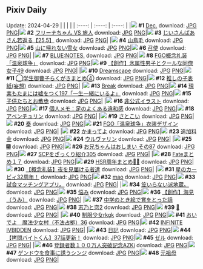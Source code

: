 ## Pixiv Daily
Update: 2024-04-29
|      |      |      |
| :----: | :----: | :----: |
|![](https://pixiv.microyu.workers.dev/c/240x480/img-master/img/2024/04/27/00/00/30/118184485_p0_master1200.jpg) **#1** [Dec.](https://www.pixiv.net/artworks/118184485) download: [JPG](https://pixiv.microyu.workers.dev/img-original/img/2024/04/27/00/00/30/118184485_p0.jpg) [PNG](https://pixiv.microyu.workers.dev/img-original/img/2024/04/27/00/00/30/118184485_p0.png)|![](https://pixiv.microyu.workers.dev/c/240x480/img-master/img/2024/04/27/00/00/05/118184336_p0_master1200.jpg) **#2** [フリーナちゃん VS 旅人](https://www.pixiv.net/artworks/118184336) download: [JPG](https://pixiv.microyu.workers.dev/img-original/img/2024/04/27/00/00/05/118184336_p0.jpg) [PNG](https://pixiv.microyu.workers.dev/img-original/img/2024/04/27/00/00/05/118184336_p0.png)|![](https://pixiv.microyu.workers.dev/c/240x480/img-master/img/2024/04/27/10/58/08/118194963_p0_master1200.jpg) **#3** [じいさんばあさん若返る【25.5】](https://www.pixiv.net/artworks/118194963) download: [JPG](https://pixiv.microyu.workers.dev/img-original/img/2024/04/27/10/58/08/118194963_p0.jpg) [PNG](https://pixiv.microyu.workers.dev/img-original/img/2024/04/27/10/58/08/118194963_p0.png)|
|![](https://pixiv.microyu.workers.dev/c/240x480/img-master/img/2024/04/27/00/00/29/118184477_p0_master1200.jpg) **#4** [山鳥毛](https://www.pixiv.net/artworks/118184477) download: [JPG](https://pixiv.microyu.workers.dev/img-original/img/2024/04/27/00/00/29/118184477_p0.jpg) [PNG](https://pixiv.microyu.workers.dev/img-original/img/2024/04/27/00/00/29/118184477_p0.png)|![](https://pixiv.microyu.workers.dev/c/240x480/img-master/img/2024/04/27/13/30/50/118198061_p0_master1200.jpg) **#5** [山に帰れない雪女](https://www.pixiv.net/artworks/118198061) download: [JPG](https://pixiv.microyu.workers.dev/img-original/img/2024/04/27/13/30/50/118198061_p0.jpg) [PNG](https://pixiv.microyu.workers.dev/img-original/img/2024/04/27/13/30/50/118198061_p0.png)|![](https://pixiv.microyu.workers.dev/c/240x480/img-master/img/2024/04/27/22/55/23/118213080_p0_master1200.jpg) **#6** [召使](https://www.pixiv.net/artworks/118213080) download: [JPG](https://pixiv.microyu.workers.dev/img-original/img/2024/04/27/22/55/23/118213080_p0.jpg) [PNG](https://pixiv.microyu.workers.dev/img-original/img/2024/04/27/22/55/23/118213080_p0.png)|
|![](https://pixiv.microyu.workers.dev/c/240x480/img-master/img/2024/04/27/21/46/16/118210670_p0_master1200.jpg) **#7** [BLUE:NOTES.](https://www.pixiv.net/artworks/118210670) download: [JPG](https://pixiv.microyu.workers.dev/img-original/img/2024/04/27/21/46/16/118210670_p0.jpg) [PNG](https://pixiv.microyu.workers.dev/img-original/img/2024/04/27/21/46/16/118210670_p0.png)|![](https://pixiv.microyu.workers.dev/c/240x480/img-master/img/2024/04/27/00/01/11/118184614_p0_master1200.jpg) **#8** [FGO概念礼装「温泉球争」](https://www.pixiv.net/artworks/118184614) download: [JPG](https://pixiv.microyu.workers.dev/img-original/img/2024/04/27/00/01/11/118184614_p0.jpg) [PNG](https://pixiv.microyu.workers.dev/img-original/img/2024/04/27/00/01/11/118184614_p0.png)|![](https://pixiv.microyu.workers.dev/c/240x480/img-master/img/2024/04/28/00/02/11/118215636_p0_master1200.jpg) **#9** [【創作】氷属性男子とクールな同僚女子49](https://www.pixiv.net/artworks/118215636) download: [JPG](https://pixiv.microyu.workers.dev/img-original/img/2024/04/28/00/02/11/118215636_p0.jpg) [PNG](https://pixiv.microyu.workers.dev/img-original/img/2024/04/28/00/02/11/118215636_p0.png)|
|![](https://pixiv.microyu.workers.dev/c/240x480/img-master/img/2024/04/27/18/04/59/118203998_p0_master1200.jpg) **#10** [Dreamscape](https://www.pixiv.net/artworks/118203998) download: [JPG](https://pixiv.microyu.workers.dev/img-original/img/2024/04/27/18/04/59/118203998_p0.jpg) [PNG](https://pixiv.microyu.workers.dev/img-original/img/2024/04/27/18/04/59/118203998_p0.png)|![](https://pixiv.microyu.workers.dev/c/240x480/img-master/img/2024/04/27/16/34/58/118201773_p0_master1200.jpg) **#11** [◯学生御曹子らくがきまとめ④](https://www.pixiv.net/artworks/118201773) download: [JPG](https://pixiv.microyu.workers.dev/img-original/img/2024/04/27/16/34/58/118201773_p0.jpg) [PNG](https://pixiv.microyu.workers.dev/img-original/img/2024/04/27/16/34/58/118201773_p0.png)|![](https://pixiv.microyu.workers.dev/c/240x480/img-master/img/2024/04/27/20/39/33/118208424_p0_master1200.jpg) **#12** [推しの子表紙(妄想)](https://www.pixiv.net/artworks/118208424) download: [JPG](https://pixiv.microyu.workers.dev/img-original/img/2024/04/27/20/39/33/118208424_p0.jpg) [PNG](https://pixiv.microyu.workers.dev/img-original/img/2024/04/27/20/39/33/118208424_p0.png)|
|![](https://pixiv.microyu.workers.dev/c/240x480/img-master/img/2024/04/28/01/23/09/118218187_p0_master1200.jpg) **#13** [Break](https://www.pixiv.net/artworks/118218187) download: [JPG](https://pixiv.microyu.workers.dev/img-original/img/2024/04/28/01/23/09/118218187_p0.jpg) [PNG](https://pixiv.microyu.workers.dev/img-original/img/2024/04/28/01/23/09/118218187_p0.png)|![](https://pixiv.microyu.workers.dev/c/240x480/img-master/img/2024/04/28/18/00/08/118235954_p0_master1200.jpg) **#14** [現実もたまには嘘をつく197「一生一緒にいるよ」](https://www.pixiv.net/artworks/118235954) download: [JPG](https://pixiv.microyu.workers.dev/img-original/img/2024/04/28/18/00/08/118235954_p0.jpg) [PNG](https://pixiv.microyu.workers.dev/img-original/img/2024/04/28/18/00/08/118235954_p0.png)|![](https://pixiv.microyu.workers.dev/c/240x480/img-master/img/2024/04/27/00/23/36/118185486_p0_master1200.jpg) **#15** [子供たちとお散歩](https://www.pixiv.net/artworks/118185486) download: [JPG](https://pixiv.microyu.workers.dev/img-original/img/2024/04/27/00/23/36/118185486_p0.jpg) [PNG](https://pixiv.microyu.workers.dev/img-original/img/2024/04/27/00/23/36/118185486_p0.png)|
|![](https://pixiv.microyu.workers.dev/c/240x480/img-master/img/2024/04/28/17/11/53/118234753_p0_master1200.jpg) **#16** [非公式イラスト](https://www.pixiv.net/artworks/118234753) download: [JPG](https://pixiv.microyu.workers.dev/img-original/img/2024/04/28/17/11/53/118234753_p0.jpg) [PNG](https://pixiv.microyu.workers.dev/img-original/img/2024/04/28/17/11/53/118234753_p0.png)|![](https://pixiv.microyu.workers.dev/c/240x480/img-master/img/2024/04/27/06/00/08/118190769_p0_master1200.jpg) **#17** [個人メモ：足のよくある違和感](https://www.pixiv.net/artworks/118190769) download: [JPG](https://pixiv.microyu.workers.dev/img-original/img/2024/04/27/06/00/08/118190769_p0.jpg) [PNG](https://pixiv.microyu.workers.dev/img-original/img/2024/04/27/06/00/08/118190769_p0.png)|![](https://pixiv.microyu.workers.dev/c/240x480/img-master/img/2024/04/27/00/57/37/118186417_p0_master1200.jpg) **#18** [アベンチュリン](https://www.pixiv.net/artworks/118186417) download: [JPG](https://pixiv.microyu.workers.dev/img-original/img/2024/04/27/00/57/37/118186417_p0.jpg) [PNG](https://pixiv.microyu.workers.dev/img-original/img/2024/04/27/00/57/37/118186417_p0.png)|
|![](https://pixiv.microyu.workers.dev/c/240x480/img-master/img/2024/04/27/00/40/05/118185980_p0_master1200.jpg) **#19** [さとこい](https://www.pixiv.net/artworks/118185980) download: [JPG](https://pixiv.microyu.workers.dev/img-original/img/2024/04/27/00/40/05/118185980_p0.jpg) [PNG](https://pixiv.microyu.workers.dev/img-original/img/2024/04/27/00/40/05/118185980_p0.png)|![](https://pixiv.microyu.workers.dev/c/240x480/img-master/img/2024/04/27/04/30/03/118189937_p0_master1200.jpg) **#20** [奏](https://www.pixiv.net/artworks/118189937) download: [JPG](https://pixiv.microyu.workers.dev/img-original/img/2024/04/27/04/30/03/118189937_p0.jpg) [PNG](https://pixiv.microyu.workers.dev/img-original/img/2024/04/27/04/30/03/118189937_p0.png)|![](https://pixiv.microyu.workers.dev/c/240x480/img-master/img/2024/04/28/00/01/30/118215570_p0_master1200.jpg) **#21** [FGO「温泉球争」衣装デザイン](https://www.pixiv.net/artworks/118215570) download: [JPG](https://pixiv.microyu.workers.dev/img-original/img/2024/04/28/00/01/30/118215570_p0.jpg) [PNG](https://pixiv.microyu.workers.dev/img-original/img/2024/04/28/00/01/30/118215570_p0.png)|
|![](https://pixiv.microyu.workers.dev/c/240x480/img-master/img/2024/04/27/09/48/16/118184422_p0_master1200.jpg) **#22** [かまってよ](https://www.pixiv.net/artworks/118184422) download: [JPG](https://pixiv.microyu.workers.dev/img-original/img/2024/04/27/09/48/16/118184422_p0.jpg) [PNG](https://pixiv.microyu.workers.dev/img-original/img/2024/04/27/09/48/16/118184422_p0.png)|![](https://pixiv.microyu.workers.dev/c/240x480/img-master/img/2024/04/27/04/45/19/118190053_p0_master1200.jpg) **#23** [追加料金](https://www.pixiv.net/artworks/118190053) download: [JPG](https://pixiv.microyu.workers.dev/img-original/img/2024/04/27/04/45/19/118190053_p0.jpg) [PNG](https://pixiv.microyu.workers.dev/img-original/img/2024/04/27/04/45/19/118190053_p0.png)|![](https://pixiv.microyu.workers.dev/c/240x480/img-master/img/2024/04/28/00/00/24/118215387_p0_master1200.jpg) **#24** [ウルヴァリン](https://www.pixiv.net/artworks/118215387) download: [JPG](https://pixiv.microyu.workers.dev/img-original/img/2024/04/28/00/00/24/118215387_p0.jpg) [PNG](https://pixiv.microyu.workers.dev/img-original/img/2024/04/28/00/00/24/118215387_p0.png)|
|![](https://pixiv.microyu.workers.dev/c/240x480/img-master/img/2024/04/28/03/19/28/118220372_p0_master1200.jpg) **#25** [🎆](https://www.pixiv.net/artworks/118220372) download: [JPG](https://pixiv.microyu.workers.dev/img-original/img/2024/04/28/03/19/28/118220372_p0.jpg) [PNG](https://pixiv.microyu.workers.dev/img-original/img/2024/04/28/03/19/28/118220372_p0.png)|![](https://pixiv.microyu.workers.dev/c/240x480/img-master/img/2024/04/27/12/55/26/118197328_p0_master1200.jpg) **#26** [お兄ちゃんはおしまい その87](https://www.pixiv.net/artworks/118197328) download: [JPG](https://pixiv.microyu.workers.dev/img-original/img/2024/04/27/12/55/26/118197328_p0.jpg) [PNG](https://pixiv.microyu.workers.dev/img-original/img/2024/04/27/12/55/26/118197328_p0.png)|![](https://pixiv.microyu.workers.dev/c/240x480/img-master/img/2024/04/27/21/00/19/118209132_p0_master1200.jpg) **#27** [SCPをざっくり紹介305](https://www.pixiv.net/artworks/118209132) download: [JPG](https://pixiv.microyu.workers.dev/img-original/img/2024/04/27/21/00/19/118209132_p0.jpg) [PNG](https://pixiv.microyu.workers.dev/img-original/img/2024/04/27/21/00/19/118209132_p0.png)|
|![](https://pixiv.microyu.workers.dev/c/240x480/img-master/img/2024/04/27/19/38/47/118206604_p0_master1200.jpg) **#28** [Fateまとめ１７](https://www.pixiv.net/artworks/118206604) download: [JPG](https://pixiv.microyu.workers.dev/img-original/img/2024/04/27/19/38/47/118206604_p0.jpg) [PNG](https://pixiv.microyu.workers.dev/img-original/img/2024/04/27/19/38/47/118206604_p0.png)|![](https://pixiv.microyu.workers.dev/c/240x480/img-master/img/2024/04/28/22/04/51/118243782_p0_master1200.jpg) **#29** [HSR周年まとめ📸🎉](https://www.pixiv.net/artworks/118243782) download: [JPG](https://pixiv.microyu.workers.dev/img-original/img/2024/04/28/22/04/51/118243782_p0.jpg) [PNG](https://pixiv.microyu.workers.dev/img-original/img/2024/04/28/22/04/51/118243782_p0.png)|![](https://pixiv.microyu.workers.dev/c/240x480/img-master/img/2024/04/27/16/22/04/118201512_p0_master1200.jpg) **#30** [【概念礼装】夜を見届ける者達](https://www.pixiv.net/artworks/118201512) download: [JPG](https://pixiv.microyu.workers.dev/img-original/img/2024/04/27/16/22/04/118201512_p0.jpg) [PNG](https://pixiv.microyu.workers.dev/img-original/img/2024/04/27/16/22/04/118201512_p0.png)|
|![](https://pixiv.microyu.workers.dev/c/240x480/img-master/img/2024/04/27/00/03/03/118184775_p0_master1200.jpg) **#31** [星のカービィ32周年！](https://www.pixiv.net/artworks/118184775) download: [JPG](https://pixiv.microyu.workers.dev/img-original/img/2024/04/27/00/03/03/118184775_p0.jpg) [PNG](https://pixiv.microyu.workers.dev/img-original/img/2024/04/27/00/03/03/118184775_p0.png)|![](https://pixiv.microyu.workers.dev/c/240x480/img-master/img/2024/04/27/11/58/15/118196060_p0_master1200.jpg) **#32** [mao](https://www.pixiv.net/artworks/118196060) download: [JPG](https://pixiv.microyu.workers.dev/img-original/img/2024/04/27/11/58/15/118196060_p0.jpg) [PNG](https://pixiv.microyu.workers.dev/img-original/img/2024/04/27/11/58/15/118196060_p0.png)|![](https://pixiv.microyu.workers.dev/c/240x480/img-master/img/2024/04/27/02/21/53/118188328_p0_master1200.jpg) **#33** [試合マッチングアプリ。](https://www.pixiv.net/artworks/118188328) download: [JPG](https://pixiv.microyu.workers.dev/img-original/img/2024/04/27/02/21/53/118188328_p0.jpg) [PNG](https://pixiv.microyu.workers.dev/img-original/img/2024/04/27/02/21/53/118188328_p0.png)|
|![](https://pixiv.microyu.workers.dev/c/240x480/img-master/img/2024/04/27/12/00/11/118192898_p0_master1200.jpg) **#34** [笠いらない派地蔵。](https://www.pixiv.net/artworks/118192898) download: [JPG](https://pixiv.microyu.workers.dev/img-original/img/2024/04/27/12/00/11/118192898_p0.jpg) [PNG](https://pixiv.microyu.workers.dev/img-original/img/2024/04/27/12/00/11/118192898_p0.png)|![](https://pixiv.microyu.workers.dev/c/240x480/img-master/img/2024/04/28/12/36/44/118228776_p0_master1200.jpg) **#35** [悩み](https://www.pixiv.net/artworks/118228776) download: [JPG](https://pixiv.microyu.workers.dev/img-original/img/2024/04/28/12/36/44/118228776_p0.jpg) [PNG](https://pixiv.microyu.workers.dev/img-original/img/2024/04/28/12/36/44/118228776_p0.png)|![](https://pixiv.microyu.workers.dev/c/240x480/img-master/img/2024/04/28/20/05/39/118239599_p0_master1200.jpg) **#36** [【創作】海見（うみ）](https://www.pixiv.net/artworks/118239599) download: [JPG](https://pixiv.microyu.workers.dev/img-original/img/2024/04/28/20/05/39/118239599_p0.jpg) [PNG](https://pixiv.microyu.workers.dev/img-original/img/2024/04/28/20/05/39/118239599_p0.png)|
|![](https://pixiv.microyu.workers.dev/c/240x480/img-master/img/2024/04/28/12/38/21/118228810_p0_master1200.jpg) **#37** [中学のとき絵で賞をとった話](https://www.pixiv.net/artworks/118228810) download: [JPG](https://pixiv.microyu.workers.dev/img-original/img/2024/04/28/12/38/21/118228810_p0.jpg) [PNG](https://pixiv.microyu.workers.dev/img-original/img/2024/04/28/12/38/21/118228810_p0.png)|![](https://pixiv.microyu.workers.dev/c/240x480/img-master/img/2024/04/28/00/29/49/118216581_p0_master1200.jpg) **#38** [志乃と恋2](https://www.pixiv.net/artworks/118216581) download: [JPG](https://pixiv.microyu.workers.dev/img-original/img/2024/04/28/00/29/49/118216581_p0.jpg) [PNG](https://pixiv.microyu.workers.dev/img-original/img/2024/04/28/00/29/49/118216581_p0.png)|![](https://pixiv.microyu.workers.dev/c/240x480/img-master/img/2024/04/27/16/59/43/118202264_p0_master1200.jpg) **#39** [🌟](https://www.pixiv.net/artworks/118202264) download: [JPG](https://pixiv.microyu.workers.dev/img-original/img/2024/04/27/16/59/43/118202264_p0.jpg) [PNG](https://pixiv.microyu.workers.dev/img-original/img/2024/04/27/16/59/43/118202264_p0.png)|
|![](https://pixiv.microyu.workers.dev/c/240x480/img-master/img/2024/04/27/17/11/24/118202605_p0_master1200.jpg) **#40** [制服少女rkgk](https://www.pixiv.net/artworks/118202605) download: [JPG](https://pixiv.microyu.workers.dev/img-original/img/2024/04/27/17/11/24/118202605_p0.jpg) [PNG](https://pixiv.microyu.workers.dev/img-original/img/2024/04/27/17/11/24/118202605_p0.png)|![](https://pixiv.microyu.workers.dev/c/240x480/img-master/img/2024/04/27/15/29/25/118200401_p0_master1200.jpg) **#41** [おいでよ　魔法少女村（不法占拠）36](https://www.pixiv.net/artworks/118200401) download: [JPG](https://pixiv.microyu.workers.dev/img-original/img/2024/04/27/15/29/25/118200401_p0.jpg) [PNG](https://pixiv.microyu.workers.dev/img-original/img/2024/04/27/15/29/25/118200401_p0.png)|![](https://pixiv.microyu.workers.dev/c/240x480/img-master/img/2024/04/27/04/44/17/118190045_p0_master1200.jpg) **#42** [INFINITE ⅣBIDDEN](https://www.pixiv.net/artworks/118190045) download: [JPG](https://pixiv.microyu.workers.dev/img-original/img/2024/04/27/04/44/17/118190045_p0.jpg) [PNG](https://pixiv.microyu.workers.dev/img-original/img/2024/04/27/04/44/17/118190045_p0.png)|
|![](https://pixiv.microyu.workers.dev/c/240x480/img-master/img/2024/04/28/18/14/10/118236459_p0_master1200.jpg) **#43** [日記](https://www.pixiv.net/artworks/118236459) download: [JPG](https://pixiv.microyu.workers.dev/img-original/img/2024/04/28/18/14/10/118236459_p0.jpg) [PNG](https://pixiv.microyu.workers.dev/img-original/img/2024/04/28/18/14/10/118236459_p0.png)|![](https://pixiv.microyu.workers.dev/c/240x480/img-master/img/2024/04/28/12/00/18/118227896_p0_master1200.jpg) **#44** [【拷問バイトくん】37話更新！](https://www.pixiv.net/artworks/118227896) download: [JPG](https://pixiv.microyu.workers.dev/img-original/img/2024/04/28/12/00/18/118227896_p0.jpg) [PNG](https://pixiv.microyu.workers.dev/img-original/img/2024/04/28/12/00/18/118227896_p0.png)|![](https://pixiv.microyu.workers.dev/c/240x480/img-master/img/2024/04/27/00/09/03/118185013_p0_master1200.jpg) **#45** [ゼル](https://www.pixiv.net/artworks/118185013) download: [JPG](https://pixiv.microyu.workers.dev/img-original/img/2024/04/27/00/09/03/118185013_p0.jpg) [PNG](https://pixiv.microyu.workers.dev/img-original/img/2024/04/27/00/09/03/118185013_p0.png)|
|![](https://pixiv.microyu.workers.dev/c/240x480/img-master/img/2024/04/28/00/00/36/118215451_p0_master1200.jpg) **#46** [登録者数１００万人突破記念AZKi](https://www.pixiv.net/artworks/118215451) download: [JPG](https://pixiv.microyu.workers.dev/img-original/img/2024/04/28/00/00/36/118215451_p0.jpg) [PNG](https://pixiv.microyu.workers.dev/img-original/img/2024/04/28/00/00/36/118215451_p0.png)|![](https://pixiv.microyu.workers.dev/c/240x480/img-master/img/2024/04/27/15/57/17/118200994_p0_master1200.jpg) **#47** [ゲンドウを食事に誘うシンジ](https://www.pixiv.net/artworks/118200994) download: [JPG](https://pixiv.microyu.workers.dev/img-original/img/2024/04/27/15/57/17/118200994_p0.jpg) [PNG](https://pixiv.microyu.workers.dev/img-original/img/2024/04/27/15/57/17/118200994_p0.png)|![](https://pixiv.microyu.workers.dev/c/240x480/img-master/img/2024/04/28/00/11/11/118216006_p0_master1200.jpg) **#48** [元祖母](https://www.pixiv.net/artworks/118216006) download: [JPG](https://pixiv.microyu.workers.dev/img-original/img/2024/04/28/00/11/11/118216006_p0.jpg) [PNG](https://pixiv.microyu.workers.dev/img-original/img/2024/04/28/00/11/11/118216006_p0.png)|
